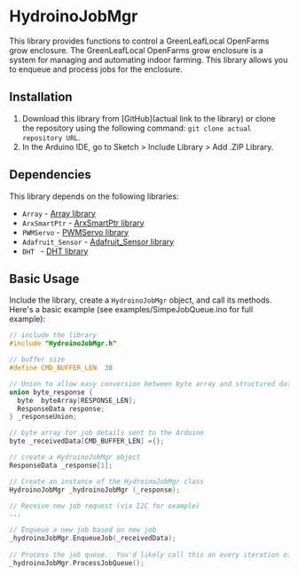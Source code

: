 # HydroinoJobMgr

This library provides functions to control a GreenLeafLocal OpenFarms grow enclosure. The GreenLeafLocal OpenFarms grow enclosure is a system for managing and automating indoor farming. This library allows you to enqueue and process jobs for the enclosure.

## Installation

1. Download this library from [GitHub](actual link to the library) or clone the repository using the following command: `git clone actual repository URL`.
2. In the Arduino IDE, go to Sketch > Include Library > Add .ZIP Library.

## Dependencies

This library depends on the following libraries:

- `Array` - [Array library](https://www.arduino.cc/reference/en/libraries/array/)
- `ArxSmartPtr` - [ArxSmartPtr library](https://www.arduino.cc/reference/en/libraries/arxsmartptr/)
- `PWMServo` - [PWMServo library](https://www.arduino.cc/reference/en/libraries/pwmservo/)
- `Adafruit_Sensor` - [Adafruit_Sensor library](https://www.arduino.cc/reference/en/libraries/adafruit-unified-sensor/)
- `DHT ` - [DHT  library](https://www.arduino.cc/reference/en/libraries/dht-sensor-library/)

## Basic Usage

Include the library, create a `HydroinoJobMgr` object, and call its methods. Here's a basic example (see examples/SimpeJobQueue.ino for full example):

```cpp
// include the library
#include "HydroinoJobMgr.h"

// buffer size
#define CMD_BUFFER_LEN  30

// Union to allow easy conversion between byte array and structured data
union byte_response {
  byte  byteArray[RESPONSE_LEN];
  ResponseData response;
} _responseUnion;

// byte array for job details sent to the Arduino 
byte _receivedData[CMD_BUFFER_LEN] ={};  

// create a HydroinoJobMgr object
ResponseData _response[1];  

// Create an instance of the HydroinoJobMgr class
HydroinoJobMgr _hydroinoJobMgr (_response);

// Receive new job request (via I2C for example)
...

// Enqueue a new job based on new job
_hydroinoJobMgr.EnqueueJob(_receivedData);
   
// Process the job queue.  You'd likely call this on every iteration of the loop() function
_hydroinoJobMgr.ProcessJobQueue();